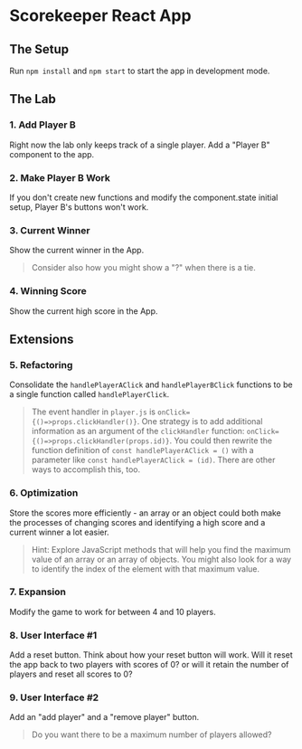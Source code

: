 # Scorekeeper React App

## The Setup

Run `npm install` and `npm start` to start the app in development mode.

## The Lab

### 1. Add Player B  
Right now the lab only keeps track of a single player. Add a "Player B" component to the app.

### 2. Make Player B Work
If you don't create new functions and modify the component.state initial setup, Player B's buttons won't work.

### 3. Current Winner
Show the current winner in the App.
> Consider also how you might show a "?" when there is a tie.

### 4. Winning Score
Show the current high score in the App.

## Extensions

### 5. Refactoring
Consolidate the `handlePlayerAClick` and `handlePlayerBClick` functions to be a single function called `handlePlayerClick`.
> The event handler in `player.js` is `onClick={()=>props.clickHandler()}`. One strategy is to add additional information as an argument of the `clickHandler` function: `onClick={()=>props.clickHandler(props.id)}`. You could then rewrite the function definition of `const handlePlayerAClick = ()` with a parameter like `const handlePlayerAClick = (id)`. There are other ways to accomplish this, too.

### 6. Optimization
Store the scores more efficiently - an array or an object could both make the processes of changing scores and identifying a high score and a current winner a lot easier.
> Hint: Explore JavaScript methods that will help you find the maximum value of an array or an array of objects. You might also look for a way to identify the index of the element with that maximum value.

### 7. Expansion
Modify the game to work for between 4 and 10 players.

### 8. User Interface #1
Add a reset button.
Think about how your reset button will work. Will it reset the app back to two players with scores of 0? or will it retain the number of players and reset all scores to 0? 

### 9. User Interface #2
Add an "add player" and a "remove player" button.
> Do you want there to be a maximum number of players allowed?
